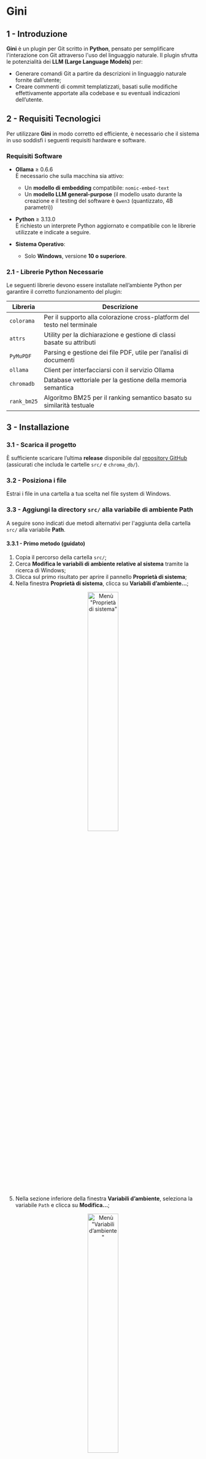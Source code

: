 # Gini

## 1 - Introduzione

**Gini** è un plugin per Git scritto in **Python**, pensato per semplificare l'interazione con Git attraverso l'uso del linguaggio naturale. Il plugin sfrutta le potenzialità dei **LLM (Large Language Models)** per:

- Generare comandi Git a partire da descrizioni in linguaggio naturale fornite dall’utente;
- Creare commenti di commit templatizzati, basati sulle modifiche effettivamente apportate alla codebase e su eventuali indicazioni dell’utente.

## 2 - Requisiti Tecnologici

Per utilizzare **Gini** in modo corretto ed efficiente, è necessario che il sistema in uso soddisfi i seguenti requisiti hardware e software.

### Requisiti Software

- **Ollama** ≥ 0.6.6  
  È necessario che sulla macchina sia attivo:
  - Un **modello di embedding** compatibile: `nomic-embed-text`
  - Un **modello LLM general-purpose** (il modello usato durante la creazione e il testing del software è `Qwen3`
   (quantizzato, 4B parametri))

- **Python** ≥ 3.13.0  
  È richiesto un interprete Python aggiornato e compatibile con le librerie utilizzate e indicate a seguire.

- **Sistema Operativo**:  
  - Solo **Windows**, versione **10 o superiore**.

### 2.1 - Librerie Python Necessarie

Le seguenti librerie devono essere installate nell’ambiente Python per garantire il corretto funzionamento del plugin:

| Libreria     | Descrizione                                                                 |
|--------------|-----------------------------------------------------------------------------|
| `colorama`   | Per il supporto alla colorazione cross-platform del testo nel terminale     |
| `attrs`      | Utility per la dichiarazione e gestione di classi basate su attributi       |
| `PyMuPDF`    | Parsing e gestione dei file PDF, utile per l’analisi di documenti           |
| `ollama`     | Client per interfacciarsi con il servizio Ollama                            |
| `chromadb`   | Database vettoriale per la gestione della memoria semantica                 |
| `rank_bm25`  | Algoritmo BM25 per il ranking semantico basato su similarità testuale       |

## 3 - Installazione

### 3.1 - Scarica il progetto

È sufficiente scaricare l’ultima **release** disponibile dal [repository GitHub](<https://github.com/Aniysi/Gini>) (assicurati che includa le cartelle `src/` e `chroma_db/`).


### 3.2 - Posiziona i file

<a name="32"></a>
Estrai i file in una cartella a tua scelta nel file system di Windows.

### 3.3 - Aggiungi la directory `src/` alla variabile di ambiente **Path**

A seguire sono indicati due metodi alternativi per l'aggiunta della cartella `src/` alla variabile **Path**.

#### 3.3.1 - Primo metodo (guidato)

1. Copia il percorso della cartella `src/`;
2. Cerca **Modifica le variabili di ambiente relative al sistema** tramite la ricerca di Windows;
3. Clicca sul primo risultato per aprire il pannello **Proprietà di sistema**;
4. Nella finestra **Proprietà di sistema**, clicca su **Variabili d’ambiente...**;

<p align="center">
  <img src="./images/image.png" alt='Menù "Proprietà di sistema"' width="40%" />
</p>

5. Nella sezione inferiore della finestra **Variabili d’ambiente**, seleziona la variabile `Path` e clicca su **Modifica...**;

<p align="center">
  <img src="./images/image-1.png" alt='Menù "Variabili d’ambiente"' width="40%" />
</p>

6. Nella finestra **Modifica variabile d’ambiente**, clicca su **Nuovo** e incolla il percorso della cartella `src/`;

<p align="center">
  <img src="./images/image-2.png" alt='Menù "Modifica variabile d’ambiente"' width="40%" />
</p>

7. Conferma le modifiche cliccando su **OK** in tutte le finestre aperte.

Il percorso è ora correttamente impostato e il plugin è pronto all’uso.

#### 3.3.2 - Secondo metodo (ufficiale)

Alternativamente è possibile aggiungere la cartella `src/` alle variabili di sistema seguendo la guida ufficiale offerta da Microsoft, e disponibile all'indirizzo <https://learn.microsoft.com/it-it/windows/powertoys/environment-variables#editremove-variable>

### 3.4 - Setup dell’Ambiente Virtuale Python

Per garantire l’isolamento delle dipendenze e un'esecuzione stabile del plugin **Gini**, si consiglia di configurare un **ambiente virtuale Python** all’interno della cartella `src/`. Di seguito è indicato come fare.

1. Posizionati nella cartella in cui sono stati precedentemente estratti i file ([Vedi sezione 3.2](#32)). La cartella dovrebbe avere la seguente struttura:

```bash
choosen_directory/
├── chroma_db/
├── src/
└── requirements.txt
```

2. Crea l'ambiente virtuale python eseguendo il seguente comando a terminale:

```bash
python -m venv venv
```

3. Esegui l'ambiente virtuale python attraverso il seguente comando a terminale:

```bash
venv/Scripts/activate
```

4. Scarica le dipendenze necessarie per usufruire del software eseguendo a terminale il seguente comando:

```bash
pip install -r requirements.txt
```

## 4 - Utilizzo del Plugin

Il plugin **Gini** consente l'interazione con un modello linguistico (LLM) tramite richieste in linguaggio naturale, che vengono interpretate e convertite in comandi Git eseguibili.

### 4.1 - Avvio

Una volta completata la configurazione e aggiunta la directory `src/` al `Path` di sistema, è possibile avviare Gini da qualsiasi terminale e da qualsiasi posizione del file system Windows. Per avviare il plugin, è sufficiente digitare:

```bash
gini cmd
```

e premere invio.

### 4.2 - Modalità di utilizzo

All'avvio, Gini entra in una modalità interattiva (chat) con il modello LLM. L'utente può digitare richieste in linguaggio naturale, come ad esempio: *crea un nuovo branch chiamato "feature/login"*.

Il modello restituirà un comando Git coerente con la richiesta, insieme a una breve spiegazione.

>Nota: ogni nuova richiesta non preceduta da un comando (/exec, /fix, ecc.) annulla il contesto della richiesta precedente. Il plugin non mantiene lo stato della conversazione.

### 4.2.1 - Esecuzione dei comandi

Dopo che Gini ha proposto un comando Git, è possibile eseguirlo utilizzando il comando:

```bash
/exec
```

Se l'esecuzione ha successo, il terminale tornerà alla modalità di attesa per una nuova richiesta.
Se l'esecuzione fallisce, Gini stamperà il messaggio d'errore restituito dal sistema. A quel punto, l'utente può:
 - Inviare una nuova richiesta, oppure
 - Correggere il comando proposto utilizzando il comando:

 ```bash
/fix
```

Gini genererà una nuova versione corretta del comando precedente, basandosi sull'errore restituito.

### 4.2.2 - Raffinamento del comando

È possibile anche indicare direttamente al modello come rifinire il comando generato secondo le proprie necessità attraverso il comando:

```bash
/refine <query>
```

Dove `<query>` è una descrizione in linguaggio naturale delle modifiche da applicare (es. *"rimuovi il flag --force"* o *"cambia il nome del branch in develop"*).

### 4.2.3 - Terminare la sessione

In qualsiasi momento è possibile terminare la sessione con il comando:

```bash
/quit
```

Questo chiuderà il plugin e uscirà dalla modalità interattiva.